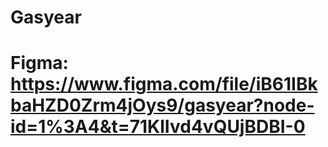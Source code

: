 # Gasyear
# Figma: https://www.figma.com/file/iB61IBkbaHZD0Zrm4jOys9/gasyear?node-id=1%3A4&t=71KlIvd4vQUjBDBI-0


